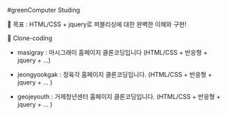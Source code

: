 #greenComputer Studing

👻 목표 : HTML/CSS + jquery로 퍼블리싱에 대한 완벽한 이해와 구현!


🤲 Clone-coding

  - masigray : 마시그래이 홈페이지 클론코딩입니다 (HTML/CSS + 반응형 + jquery + ...)

  - jeongyookgak : 정육각 홈페이지 클론코딩입니다. (HTML/CSS + 반응형 + jquery + ... )

  - geojeyouth : 거제청년센터 홈페이지 클론코딩입니다. (HTML/CSS + 반응형 + jquery + ... )

